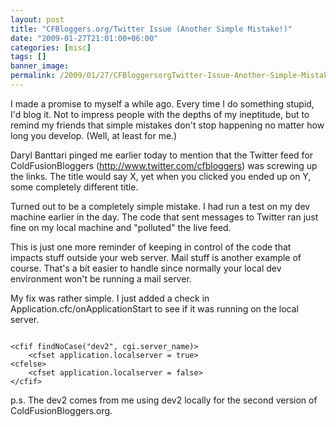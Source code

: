 ```yaml
---
layout: post
title: "CFBloggers.org/Twitter Issue (Another Simple Mistake!)"
date: "2009-01-27T21:01:00+06:00"
categories: [misc]
tags: []
banner_image: 
permalink: /2009/01/27/CFBloggersorgTwitter-Issue-Another-Simple-Mistake
---
```


I made a promise to myself a while ago. Every time I do something stupid, I'd blog it. Not to impress people with the depths of my ineptitude, but to remind my friends that simple mistakes don't stop happening no matter how long you develop. (Well, at least for me.)

Daryl Banttari pinged me earlier today to mention that the Twitter feed for ColdFusionBloggers (<a href="http://www.twitter.com/cfbloggers">http://www.twitter.com/cfbloggers</a>) was screwing up the links. The title would say X, yet when you clicked you ended up on Y, some completely different title. 

Turned out to be a completely simple mistake. I had run a test on my dev machine earlier in the day. The code that sent messages to Twitter ran just fine on my local machine and "polluted" the live feed.

This is just one more reminder of keeping in control of the code that impacts stuff outside your web server. Mail stuff is another example of course. That's a bit easier to handle since normally your local dev environment won't be running a mail server. 

My fix was rather simple. I just added a check in Application.cfc/onApplicationStart to see if it was running on the local server. 

<code>
&lt;cfif findNoCase("dev2", cgi.server_name)&gt;
	&lt;cfset application.localserver = true&gt;
&lt;cfelse&gt;
	&lt;cfset application.localserver = false&gt;
&lt;/cfif&gt;
</code>

p.s. The dev2 comes from me using dev2 locally for the second version of ColdFusionBloggers.org.